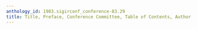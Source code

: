 ```yaml
---
anthology_id: 1983.sigirconf_conference-83.29
title: Title, Preface, Conference Committee, Table of Contents, Author Index
---
```


